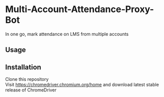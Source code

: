 # Multi-Account-Attendance-Proxy-Bot
In one go, mark attendance on LMS from multiple accounts

## Usage


## Installation
Clone this repository  
Visit https://chromedriver.chromium.org/home and download latest stable release of ChromeDriver
